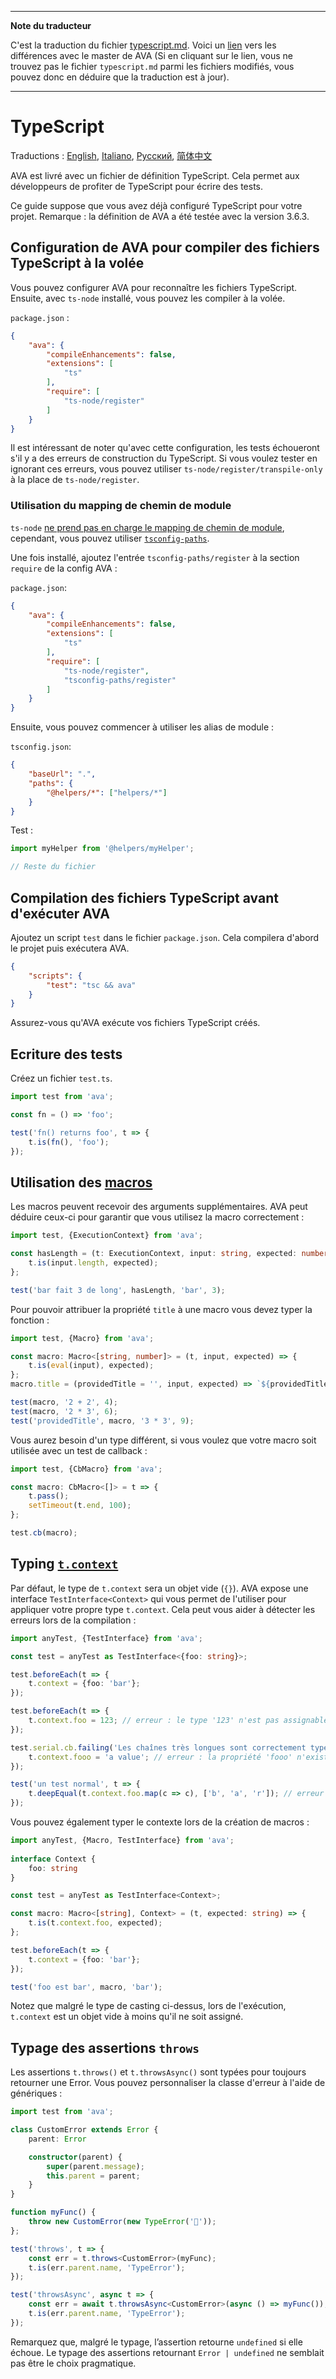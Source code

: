 ___
**Note du traducteur**

C'est la traduction du fichier [typescript.md](https://github.com/avajs/ava/blob/master/docs/recipes/typescript.md). Voici un [lien](https://github.com/avajs/ava/compare/7c535b2fe8b33611cf5f280148d47c474c53ed30...master#diff-60cce07a584082115d230f2e3d571ad6) vers les différences avec le master de AVA (Si en cliquant sur le lien, vous ne trouvez pas le fichier `typescript.md` parmi les fichiers modifiés, vous pouvez donc en déduire que la traduction est à jour).
___
# TypeScript

Traductions : [English](https://github.com/avajs/ava/blob/master/docs/recipes/typescript.md), [Italiano](https://github.com/avajs/ava-docs/blob/master/it_IT/docs/recipes/typescript.md), [Русский](https://github.com/avajs/ava-docs/blob/master/ru_RU/docs/recipes/typescript.md), [简体中文](https://github.com/avajs/ava-docs/blob/master/zh_CN/docs/recipes/typescript.md)

AVA est livré avec un fichier de définition TypeScript. Cela permet aux développeurs de profiter de TypeScript pour écrire des tests.

Ce guide suppose que vous avez déjà configuré TypeScript pour votre projet. Remarque : la définition de AVA a été testée avec la version 3.6.3.

## Configuration de AVA pour compiler des fichiers TypeScript à la volée

Vous pouvez configurer AVA pour reconnaître les fichiers TypeScript. Ensuite, avec `ts-node` installé, vous pouvez les compiler à la volée.

`package.json` :

```json
{
	"ava": {
		"compileEnhancements": false,
		"extensions": [
			"ts"
		],
		"require": [
			"ts-node/register"
		]
	}
}
```

Il est intéressant de noter qu'avec cette configuration, les tests échoueront s'il y a des erreurs de construction du TypeScript. Si vous voulez tester en ignorant ces erreurs, vous pouvez utiliser `ts-node/register/transpile-only` à la place de `ts-node/register`.

### Utilisation du mapping de chemin de module

`ts-node` [ne prend pas en charge le mapping de chemin de module](https://github.com/TypeStrong/ts-node/issues/138), cependant, vous pouvez utiliser [`tsconfig-paths`](https://github.com/dividab/tsconfig-paths#readme).

Une fois installé, ajoutez l'entrée `tsconfig-paths/register` à la section `require` de la config AVA :

`package.json`:

```json
{
	"ava": {
		"compileEnhancements": false,
		"extensions": [
			"ts"
		],
		"require": [
			"ts-node/register",
			"tsconfig-paths/register"
		]
	}
}
```

Ensuite, vous pouvez commencer à utiliser les alias de module :

`tsconfig.json`:
```json
{
	"baseUrl": ".",
	"paths": {
		"@helpers/*": ["helpers/*"]
	}
}
```

Test :

```ts
import myHelper from '@helpers/myHelper';

// Reste du fichier
```

## Compilation des fichiers TypeScript avant d'exécuter AVA

Ajoutez un script `test` dans le fichier `package.json`. Cela compilera d'abord le projet puis exécutera AVA.

```json
{
	"scripts": {
		"test": "tsc && ava"
	}
}
```

Assurez-vous qu'AVA exécute vos fichiers TypeScript créés.

## Ecriture des tests

Créez un fichier `test.ts`.

```ts
import test from 'ava';

const fn = () => 'foo';

test('fn() returns foo', t => {
	t.is(fn(), 'foo');
});
```

## Utilisation des [macros](../01-writing-tests.md#réutilisation-de-test-logique-à-travers-des-macros)

Les macros peuvent recevoir des arguments supplémentaires. AVA peut déduire ceux-ci pour garantir que vous utilisez la macro correctement :

```ts
import test, {ExecutionContext} from 'ava';

const hasLength = (t: ExecutionContext, input: string, expected: number) => {
	t.is(input.length, expected);
};

test('bar fait 3 de long', hasLength, 'bar', 3);
```

Pour pouvoir attribuer la propriété `title` à une macro vous devez typer la fonction :

```ts
import test, {Macro} from 'ava';

const macro: Macro<[string, number]> = (t, input, expected) => {
	t.is(eval(input), expected);
};
macro.title = (providedTitle = '', input, expected) => `${providedTitle} ${input} = ${expected}`.trim();

test(macro, '2 + 2', 4);
test(macro, '2 * 3', 6);
test('providedTitle', macro, '3 * 3', 9);
```

Vous aurez besoin d'un type différent, si vous voulez que votre macro soit utilisée avec un test de callback :

```ts
import test, {CbMacro} from 'ava';

const macro: CbMacro<[]> = t => {
	t.pass();
	setTimeout(t.end, 100);
};

test.cb(macro);
```

## Typing [`t.context`](../01-writing-tests.md#tester-le-contexte)

Par défaut, le type de `t.context` sera un objet vide (`{}`). AVA expose une interface `TestInterface<Context>` qui vous permet de l'utiliser pour appliquer votre propre type `t.context`. Cela peut vous aider à détecter les erreurs lors de la compilation :

```ts
import anyTest, {TestInterface} from 'ava';

const test = anyTest as TestInterface<{foo: string}>;

test.beforeEach(t => {
	t.context = {foo: 'bar'};
});

test.beforeEach(t => {
	t.context.foo = 123; // erreur : le type '123' n'est pas assignable au type 'string'
});

test.serial.cb.failing('Les chaînes très longues sont correctement typées', t => {
	t.context.fooo = 'a value'; // erreur : la propriété 'fooo' n'existe pas sur le type ''
});

test('un test normal', t => {
	t.deepEqual(t.context.foo.map(c => c), ['b', 'a', 'r']); // erreur : La propriété 'map' n'existe pas sur le type 'string'
});
```

Vous pouvez également typer le contexte lors de la création de macros :

```ts
import anyTest, {Macro, TestInterface} from 'ava';
 
interface Context {
	foo: string
}

const test = anyTest as TestInterface<Context>;

const macro: Macro<[string], Context> = (t, expected: string) => {
	t.is(t.context.foo, expected);
};

test.beforeEach(t => {
	t.context = {foo: 'bar'};
});

test('foo est bar', macro, 'bar');
```

Notez que malgré le type de casting ci-dessus, lors de l'exécution, `t.context` est un objet vide à moins qu'il ne soit assigné.

## Typage des assertions `throws`

Les assertions `t.throws()` et `t.throwsAsync()` sont typées pour toujours retourner une Error. Vous pouvez personnaliser la classe d'erreur à l'aide de génériques :

```ts
import test from 'ava';

class CustomError extends Error {
	parent: Error

	constructor(parent) {
		super(parent.message);
		this.parent = parent;
	}
}

function myFunc() {
	throw new CustomError(new TypeError('🙈'));
};

test('throws', t => {
	const err = t.throws<CustomError>(myFunc);
	t.is(err.parent.name, 'TypeError');
});

test('throwsAsync', async t => {
	const err = await t.throwsAsync<CustomError>(async () => myFunc());
	t.is(err.parent.name, 'TypeError');
});
```

Remarquez que, malgré le typage, l’assertion retourne `undefined` si elle échoue. Le typage des assertions retournant `Error | undefined` ne semblait pas être le choix pragmatique.
